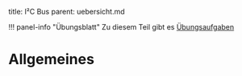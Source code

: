title: I&sup2;C Bus
parent: uebersicht.md

!!! panel-info "Übungsblatt"
    Zu diesem Teil gibt es [Übungsaufgaben]({filename}uebung_i2c.md)

# Allgemeines
